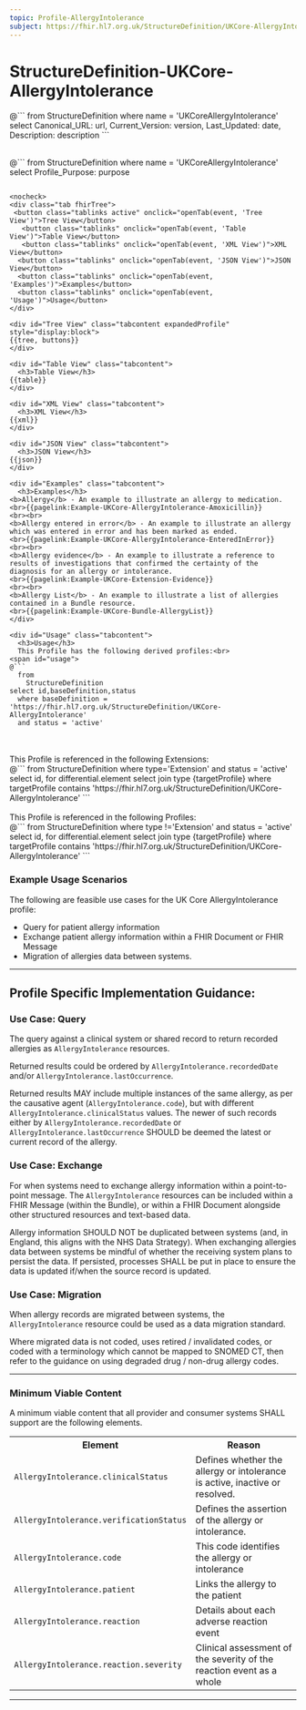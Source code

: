 ```yaml
---
topic: Profile-AllergyIntolerance
subject: https://fhir.hl7.org.uk/StructureDefinition/UKCore-AllergyIntolerance
---
```

# StructureDefinition-UKCore-AllergyIntolerance

<div id="transpose">
@```
from
	StructureDefinition
where
	name = 'UKCoreAllergyIntolerance'
select
	Canonical_URL: url,
  Current_Version: version,
  Last_Updated: date,
	Description: description
```
</div>
<br>

@```
from
	StructureDefinition
where
	name = 'UKCoreAllergyIntolerance'
select
	Profile_Purpose: purpose
```

<nocheck>
<div class="tab fhirTree">
 <button class="tablinks active" onclick="openTab(event, 'Tree View')">Tree View</button>
   <button class="tablinks" onclick="openTab(event, 'Table View')">Table View</button>
   <button class="tablinks" onclick="openTab(event, 'XML View')">XML View</button>
  <button class="tablinks" onclick="openTab(event, 'JSON View')">JSON View</button>
  <button class="tablinks" onclick="openTab(event, 'Examples')">Examples</button>
  <button class="tablinks" onclick="openTab(event, 'Usage')">Usage</button>
</div>

<div id="Tree View" class="tabcontent expandedProfile" style="display:block">
{{tree, buttons}}
</div>

<div id="Table View" class="tabcontent">
  <h3>Table View</h3>
{{table}}
</div>

<div id="XML View" class="tabcontent">
  <h3>XML View</h3>
{{xml}}
</div>

<div id="JSON View" class="tabcontent">
  <h3>JSON View</h3>
{{json}}
</div>

<div id="Examples" class="tabcontent">
  <h3>Examples</h3>
<b>Allergy</b> - An example to illustrate an allergy to medication.
<br>{{pagelink:Example-UKCore-AllergyIntolerance-Amoxicillin}}
<br><br>
<b>Allergy entered in error</b> - An example to illustrate an allergy which was entered in error and has been marked as ended.
<br>{{pagelink:Example-UKCore-AllergyIntolerance-EnteredInError}}
<br><br>
<b>Allergy evidence</b> - An example to illustrate a reference to results of investigations that confirmed the certainty of the diagnosis for an allergy or intolerance.
<br>{{pagelink:Example-UKCore-Extension-Evidence}}
<br><br>
<b>Allergy List</b> - An example to illustrate a list of allergies contained in a Bundle resource.
<br>{{pagelink:Example-UKCore-Bundle-AllergyList}}
</div>

<div id="Usage" class="tabcontent">
  <h3>Usage</h3>
  This Profile has the following derived profiles:<br>
<span id="usage">
@```
  from
	StructureDefinition
select id,baseDefinition,status
  where baseDefinition = 'https://fhir.hl7.org.uk/StructureDefinition/UKCore-AllergyIntolerance'
  and status = 'active'
```
</span>
<br><br>
  This Profile is referenced in the following Extensions: <br>
<span id="usage">
@```
from
	StructureDefinition
  where type='Extension' and status = 'active'
 select id,
	for differential.element
	select
	join type {targetProfile}
	where targetProfile contains 'https://fhir.hl7.org.uk/StructureDefinition/UKCore-AllergyIntolerance'
```
</span>
<br><br>
  This Profile is referenced in the following Profiles: <br>
<span id="usage">
@```
from
	StructureDefinition
  where type !='Extension' and status = 'active'
 select id,
	for differential.element
	select
	join type {targetProfile}
	where targetProfile contains 'https://fhir.hl7.org.uk/StructureDefinition/UKCore-AllergyIntolerance'
```
</span>
</div>
</nocheck>

### Example Usage Scenarios

The following are feasible use cases for the UK Core AllergyIntolerance profile:

- Query for patient allergy information
- Exchange patient allergy information within a FHIR Document or FHIR Message
- Migration of allergies data between systems. 

<hr class="thickline">

## Profile Specific Implementation Guidance: ##

### Use Case: Query

The query against a clinical system or shared record to return recorded allergies as `AllergyIntolerance` resources.

Returned results could be ordered by `AllergyIntolerance.recordedDate` and/or `AllergyIntolerance.lastOccurrence`.

Returned results MAY include multiple instances of the same allergy, as per the causative agent (`AllergyIntolerance.code`), but with different `AllergyIntolerance.clinicalStatus` values. The newer of such records either by `AllergyIntolerance.recordedDate` or `AllergyIntolerance.lastOccurrence` SHOULD be deemed the latest or current record of the allergy.

### Use Case: Exchange

For when systems need to exchange allergy information within a point-to-point message. The `AllergyIntolerance` resources can be included within a FHIR Message (within the Bundle), or within a FHIR Document alongside other structured resources and text-based data.

Allergy information SHOULD NOT be duplicated between systems (and, in England, this aligns with the NHS Data Strategy). When exchanging allergies data between systems be mindful of whether the receiving system plans to persist the data. If persisted, processes SHALL be put in place to ensure the data is updated if/when the source record is updated.

### Use Case: Migration

When allergy records are migrated between systems, the `AllergyIntolerance` resource could be used as a data migration standard.

Where migrated data is not coded, uses retired / invalidated codes, or coded with a terminology which cannot be mapped to SNOMED CT, then refer to the guidance on using degraded drug / non-drug allergy codes.

---

<h3>Minimum Viable Content </h3>

A minimum viable content that all provider and consumer systems SHALL support are the following elements.

<table class="assets" title="Minimum Viable Content list">
<tr>
<th class="width30">Element</th>
<th class="width70">Reason</th>
</tr>
<tr>
<td><code>AllergyIntolerance.clinicalStatus</code></td>
<td>Defines whether the allergy or intolerance is active, inactive or resolved.</td>
</tr>
<tr>
<td><code>AllergyIntolerance.verificationStatus</code></td>
<td>Defines the assertion of the allergy or intolerance.</td>
</tr>
<tr>
<td><code>AllergyIntolerance.code</code></td>
<td>This code identifies the allergy or intolerance</td>
</tr>
<tr>
<td><code>AllergyIntolerance.patient</code></td>
<td>Links the allergy to the patient</td>
</tr>
<tr>
<td><code>AllergyIntolerance.reaction</code></td>
<td>Details about each adverse reaction event</td>
</tr>
<tr>
<td><code>AllergyIntolerance.reaction.severity</code></td>
<td>Clinical assessment of the severity of the reaction event as a whole</td>
</tr>
</table>

---

